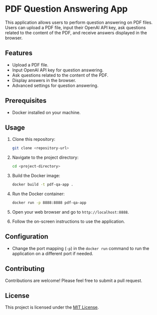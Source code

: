 # PDF Question Answering App

This application allows users to perform question answering on PDF files. Users can upload a PDF file, input their OpenAI API key, ask questions related to the content of the PDF, and receive answers displayed in the browser.

## Features

- Upload a PDF file.
- Input OpenAI API key for question answering.
- Ask questions related to the content of the PDF.
- Display answers in the browser.
- Advanced settings for question answering.

## Prerequisites

- Docker installed on your machine.

## Usage

1. Clone this repository:

    ```bash
    git clone <repository-url>
    ```

2. Navigate to the project directory:

    ```bash
    cd <project-directory>
    ```

3. Build the Docker image:

    ```bash
    docker build -t pdf-qa-app .
    ```

4. Run the Docker container:

    ```bash
    docker run -p 8888:8888 pdf-qa-app
    ```

5. Open your web browser and go to `http://localhost:8888`.

6. Follow the on-screen instructions to use the application.

## Configuration

- Change the port mapping (`-p`) in the `docker run` command to run the application on a different port if needed.

## Contributing

Contributions are welcome! Please feel free to submit a pull request.

## License

This project is licensed under the [MIT License](LICENSE).
